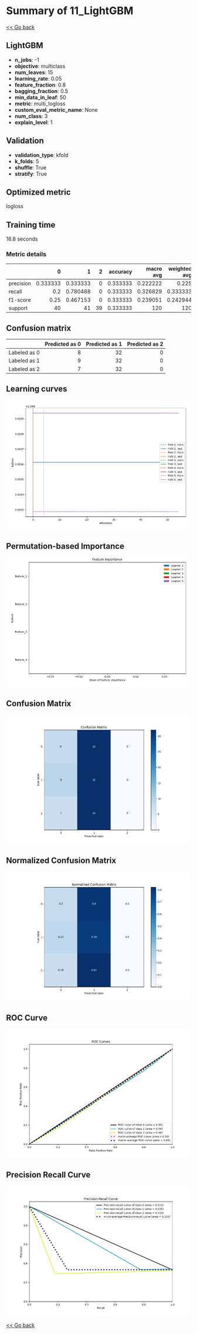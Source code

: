 # Summary of 11_LightGBM

[<< Go back](../README.md)


## LightGBM
- **n_jobs**: -1
- **objective**: multiclass
- **num_leaves**: 15
- **learning_rate**: 0.05
- **feature_fraction**: 0.8
- **bagging_fraction**: 0.5
- **min_data_in_leaf**: 50
- **metric**: multi_logloss
- **custom_eval_metric_name**: None
- **num_class**: 3
- **explain_level**: 1

## Validation
 - **validation_type**: kfold
 - **k_folds**: 5
 - **shuffle**: True
 - **stratify**: True

## Optimized metric
logloss

## Training time

16.8 seconds

### Metric details
|           |         0 |         1 |   2 |   accuracy |   macro avg |   weighted avg |   logloss |
|:----------|----------:|----------:|----:|-----------:|------------:|---------------:|----------:|
| precision |  0.333333 |  0.333333 |   0 |   0.333333 |    0.222222 |       0.225    |   1.09887 |
| recall    |  0.2      |  0.780488 |   0 |   0.333333 |    0.326829 |       0.333333 |   1.09887 |
| f1-score  |  0.25     |  0.467153 |   0 |   0.333333 |    0.239051 |       0.242944 |   1.09887 |
| support   | 40        | 41        |  39 |   0.333333 |  120        |     120        |   1.09887 |


## Confusion matrix
|              |   Predicted as 0 |   Predicted as 1 |   Predicted as 2 |
|:-------------|-----------------:|-----------------:|-----------------:|
| Labeled as 0 |                8 |               32 |                0 |
| Labeled as 1 |                9 |               32 |                0 |
| Labeled as 2 |                7 |               32 |                0 |

## Learning curves
![Learning curves](learning_curves.png)

## Permutation-based Importance
![Permutation-based Importance](permutation_importance.png)
## Confusion Matrix

![Confusion Matrix](confusion_matrix.png)


## Normalized Confusion Matrix

![Normalized Confusion Matrix](confusion_matrix_normalized.png)


## ROC Curve

![ROC Curve](roc_curve.png)


## Precision Recall Curve

![Precision Recall Curve](precision_recall_curve.png)



[<< Go back](../README.md)
